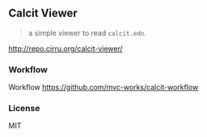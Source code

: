 
Calcit Viewer
----

> a simple viewer to read `calcit.edn`.

http://repo.cirru.org/calcit-viewer/

### Workflow

Workflow https://github.com/mvc-works/calcit-workflow

### License

MIT

